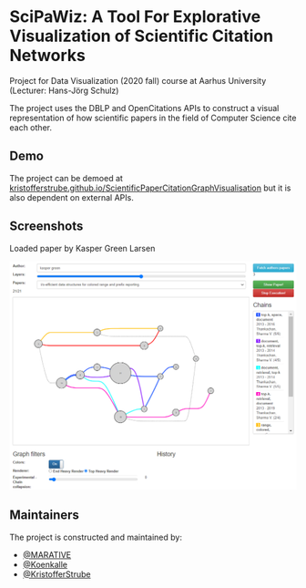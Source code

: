# SciPaWiz: A Tool For Explorative Visualization of Scientific Citation Networks
Project for Data Visualization (2020 fall) course at Aarhus University (Lecturer: Hans-Jörg Schulz)

The project uses the DBLP and OpenCitations APIs to construct a visual representation of how scientific papers in the field of Computer Science cite each other.

## Demo
The project can be demoed at [kristofferstrube.github.io/ScientificPaperCitationGraphVisualisation](https://kristofferstrube.github.io/ScientificPaperCitationGraphVisualisation/) but it is also dependent on external APIs.

## Screenshots
Loaded paper by Kasper Green Larsen

![Screenshot of Paper by Kasper Green](./docs/Screenshot_IO_Paper.PNG)

## Maintainers
The project is constructed and maintained by:
 - [@MARATIVE](https://github.com/MARATVE)
 - [@Koenkalle](https://github.com/Koenkalle)
 - [@KristofferStrube](https://github.com/KristofferStrube)
